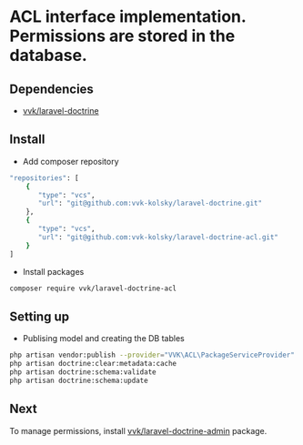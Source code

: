 # ACL interface implementation. Permissions are stored in the database.

## Dependencies

 * [vvk/laravel-doctrine](https://github.com/vvk-kolsky/laravel-doctrine/src/master/)

## Install

* Add composer repository

```BASH
"repositories": [
	{
       "type": "vcs",
       "url": "git@github.com:vvk-kolsky/laravel-doctrine.git"
    },
    {
       "type": "vcs",
       "url": "git@github.com:vvk-kolsky/laravel-doctrine-acl.git"
    }
]
```

* Install packages

```BASH
composer require vvk/laravel-doctrine-acl
```

## Setting up

* Publising model and creating the DB tables

```BASH
php artisan vendor:publish --provider="VVK\ACL\PackageServiceProvider"
php artisan doctrine:clear:metadata:cache
php artisan doctrine:schema:validate
php artisan doctrine:schema:update
```

## Next

To manage permissions, install [vvk/laravel-doctrine-admin](https://github.com/vvk-kolsky/laravel-doctrine-admin/src/master/) package.
